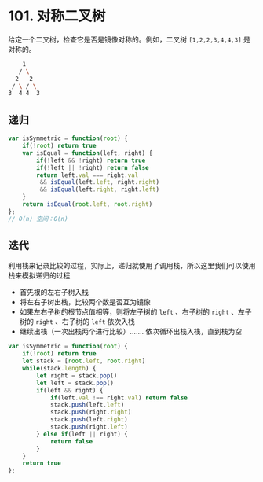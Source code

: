 # 101. 对称二叉树
给定一个二叉树，检查它是否是镜像对称的。例如，二叉树 `[1,2,2,3,4,4,3]` 是对称的。
```bash
    1
   / \
  2   2
 / \ / \
3  4 4  3
```

## 递归
```js
var isSymmetric = function(root) {
    if(!root) return true
    var isEqual = function(left, right) {
        if(!left && !right) return true
        if(!left || !right) return false
        return left.val === right.val
         && isEqual(left.left, right.right)
         && isEqual(left.right, right.left)
    }
    return isEqual(root.left, root.right)
};
// O(n) 空间：O(n)
```

## 迭代
利用栈来记录比较的过程，实际上，递归就使用了调用栈，所以这里我们可以使用栈来模拟递归的过程

- 首先根的左右子树入栈
- 将左右子树出栈，比较两个数是否互为镜像
- 如果左右子树的根节点值相等，则将左子树的 `left` 、右子树的 `right` 、左子树的 `right` 、右子树的 `left` 依次入栈
- 继续出栈（一次出栈两个进行比较）…….
依次循环出栈入栈，直到栈为空

```js
var isSymmetric = function(root) {
    if(!root) return true
    let stack = [root.left, root.right]
    while(stack.length) {
        let right = stack.pop()
        let left = stack.pop()
        if(left && right) {
            if(left.val !== right.val) return false
            stack.push(left.left)
            stack.push(right.right)
            stack.push(left.right)
            stack.push(right.left)
        } else if(left || right) {
            return false
        }
    }
    return true
};
```
